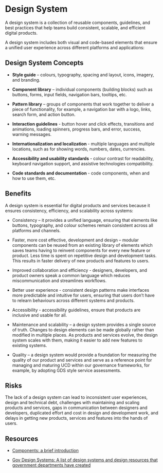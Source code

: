 # Design System

A design system is a collection of reusable components, guidelines, and best practices that help teams build consistent, scalable, and efficient digital products. 

A design system includes both visual and code-based elements that ensure a unified user experience across different platforms and applications:

## Design System Concepts

* **Style guide** – colours, typography, spacing and layout, icons, imagery, and branding. 

* **Component library** – individual components (building blocks) such as buttons, forms, input fields, navigation bars, tooltips, etc.

* **Pattern library** – groups of components that work together to deliver a piece of functionality, for example, a navigation bar with a logo, links, search form, and action button.

* **Interaction guidelines** - button hover and click effects, transitions and animations, loading spinners, progress bars, and error, success, warning messages.

* **Internationalization and localization** - multiple languages and multiple locations, such as for showing words, numbers, dates, currencies.

* **Accessibility and usability standards** - colour contrast for readability, keyboard navigation support, and assistive technologies compatibility.

* **Code standards and documentation** - code components, when and how to use them, etc.

## Benefits

A design system is essential for digital products and services because it ensures consistency, efficiency, and scalability across systems:

* Consistency – it provides a unified language, ensuring that elements like buttons, typography, and colour schemes remain consistent across all platforms and channels.

* Faster, more cost effective, development and design – modular components can be reused from an existing library of elements which saves teams having to reinvent components for every new feature or product. Less time is spent on repetitive design and development tasks. This results in faster delivery of new products and features to users.

* Improved collaboration and efficiency - designers, developers, and product owners speak a common language which reduces miscommunication and streamlines workflows.

* Better user experience - consistent design patterns make interfaces more predictable and intuitive for users, ensuring that users don’t have to relearn behaviours across different systems and products.

* Accessibility - accessibility guidelines, ensure that products are inclusive and usable for all.

* Maintenance and scalability – a design system provides a single source of truth. Changes to design elements can be made globally rather than modified in multiple places. As products and services evolve, the design system scales with them, making it easier to add new features to existing systems. 

* Quality – a design system would provide a foundation for measuring the quality of our product and services and serve as a reference point for managing and maturing UCD within our governance frameworks, for example, by adopting GDS style service assessments.

## Risks

The lack of a design system can lead to inconsistent user experiences, design and technical debt, challenges with maintaining and scaling products and services, gaps in communication between designers and developers, duplicated effort and cost in design and development work, and delays in getting new products, services and features into the hands of users. 

## Resources

* [Components: a brief introduction](doc/components/)

* [Gov Design Systems: A list of design systems and design resources that government departments have created](https://github.com/ctdesign/gov-design-systems-list)
